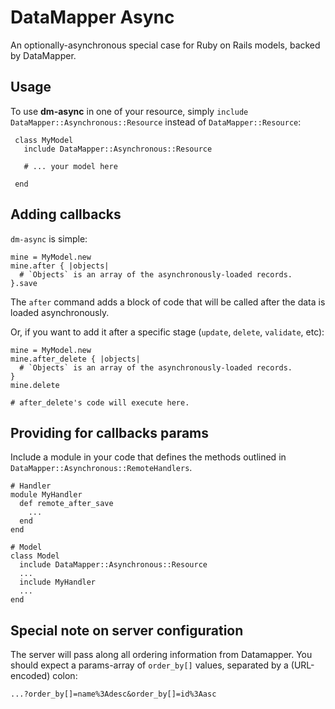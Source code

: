 DataMapper Async
=========

An optionally-asynchronous special case for Ruby on Rails models, backed by DataMapper.

Usage
-----

To use **dm-async** in one of your resource, simply `include` `DataMapper::Asynchronous::Resource` instead of `DataMapper::Resource`:

     class MyModel
       include DataMapper::Asynchronous::Resource
     
       # ... your model here

     end


Adding callbacks
----------------

`dm-async` is simple:

    mine = MyModel.new
    mine.after { |objects| 
      # `Objects` is an array of the asynchronously-loaded records.
    }.save
    
The `after` command adds a block of code that will be called after the data is loaded asynchronously.
    
Or, if you want to add it after a specific stage (`update`, `delete`, `validate`, etc):

    mine = MyModel.new
    mine.after_delete { |objects| 
      # `Objects` is an array of the asynchronously-loaded records.
    }
    mine.delete
    
    # after_delete's code will execute here.
    
Providing for callbacks params
------------------------------

Include a module in your code that defines the methods outlined in `DataMapper::Asynchronous::RemoteHandlers`.

    # Handler
    module MyHandler
      def remote_after_save
        ...
      end
    end
    
    # Model
    class Model
      include DataMapper::Asynchronous::Resource
      ...
      include MyHandler      
      ...
    end
    
## Special note on server configuration

The server will pass along all ordering information from Datamapper.  You should expect a params-array of `order_by[]` values, separated by a (URL-encoded) colon:

    ...?order_by[]=name%3Adesc&order_by[]=id%3Aasc
